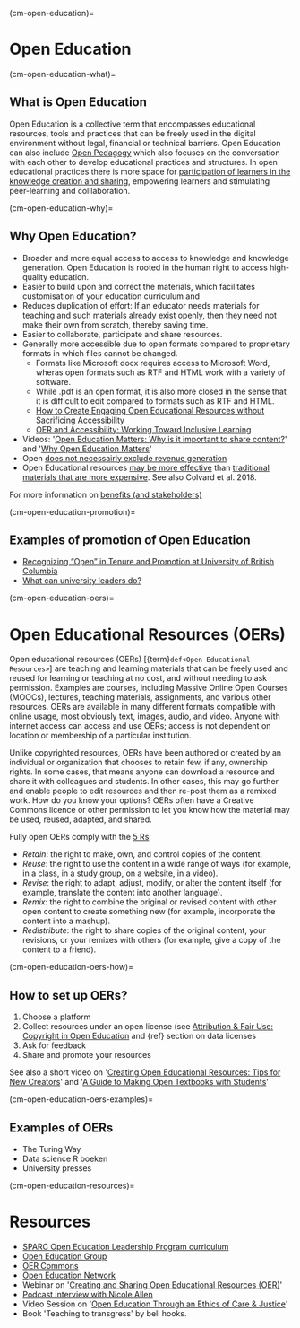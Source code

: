 (cm-open-education)=
# Open Education 

(cm-open-education-what)=
## What is Open Education
Open Education is a collective term that encompasses educational resources, tools and practices that can be freely used in the digital environment without legal, financial or technical barriers. 
Open Education can also include [Open Pedagogy](http://openpedagogy.org/open-pedagogy/) which also focuses on the conversation with each other to develop educational practices and structures. 
In open educational practices there is more space for [participation of learners in the knowledge creation and sharing](https://opencontent.org/blog/archives/2975), empowering learners and stimulating peer-learning and colllaboration.  

(cm-open-education-why)=
## Why Open Education?

- Broader and more equal access to access to knowledge and knowledge generation.
Open Education is rooted in the human right to access high-quality education.
- Easier to build upon and correct the materials, which facilitates customisation of your education curriculum and 
- Reduces duplication of effort: If an educator needs materials for teaching and such materials already exist openly, then they need not make their own from scratch, thereby saving time.
- Easier to collaborate, participate and share resources.
- Generally more accessible due to open formats compared to proprietary formats in which files cannot be changed. 
    - Formats like Microsoft docx requires access to Microsoft Word, wheras open formats such as RTF and HTML work with a variety of software. 
    - While .pdf is an open format, it is also more closed in the sense that it is difficult to edit compared to formats such as RTF and HTML. 
    - [How to Create Engaging Open Educational Resources without Sacrificing Accessibility](https://www.youtube.com/watch?v=UtOCI5TqtQI)
    - [OER and Accessibility: Working Toward Inclusive Learning](https://sparcopen.org/news/2018/oer-accessibility-working-toward-inclusive-learning/)
- Videos: '[Open Education Matters: Why is it important to share content?](https://www.youtube.com/watch?v=dTNnxPcY49Q)' and '[Why Open Education Matters](https://www.youtube.com/watch?v=gJWbVt2Nc-I&list=PL741678F352148469)'
- Open [does not necessairly exclude revenue generation](https://edscoop.com/how-traditional-textbook-publishers-can-do-well-by-the-oer-community/)
- Open Educational resources [may be more effective](http://openedgroup.org/review) than [traditional materials that are more expensive](https://www.huffpost.com/entry/college-textbooks-do-you_b_8261086). See also Colvard et al. 2018. 

For more information on [benefits (and stakeholders)](https://openeducationalresources.pbworks.com/w/page/24838012/Stakeholders%20and%20benefits)

(cm-open-education-promotion)=
## Examples of promotion of Open Education
- [Recognizing “Open” in Tenure and Promotion at University of British Columbia](https://sparcopen.org/news/2017/recognizing-open-tenure-promotion-ubc/) 
- [What can university leaders do?](https://sparcopen.org/events/sparc-more-2016/what-university-leaders-can-do-to-promote-open-and-how-librarians-might-help/)


(cm-open-education-oers)=
# Open Educational Resources (OERs)

Open educational resources (OERs) [{term}`def<Open Educational Resources>`] are teaching and learning materials that can be freely used and reused for learning or teaching at no cost, and without needing to ask permission. Examples are courses, including Massive Online Open Courses (MOOCs), lectures, teaching materials, assignments, and various other resources. OERs are available in many different formats compatible with online usage, most obviously text, images, audio, and video. Anyone with internet access can access and use OERs; access is not dependent on location or membership of a particular institution.

Unlike copyrighted resources, OERs have been authored or created by an individual or organization that chooses to retain few, if any, ownership rights. In some cases, that means anyone can download a resource and share it with colleagues and students. In other cases, this may go further and enable people to edit resources and then re-post them as a remixed work. How do you know your options? OERs often have a Creative Commons licence or other permission to let you know how the material may be used, reused, adapted, and shared.

Fully open OERs comply with the [5 Rs](http://opencontent.org/definition/):

- _Retain_: the right to make, own, and control copies of the content.
- _Reuse_: the right to use the content in a wide range of ways (for example, in a class, in a study group, on a website, in a video).
- _Revise_: the right to adapt, adjust, modify, or alter the content itself (for example, translate the content into another language).
- _Remix_: the right to combine the original or revised content with other open content to create something new (for example, incorporate the content into a mashup).
- _Redistribute_: the right to share copies of the original content, your revisions, or your remixes with others (for example, give a copy of the content to a friend).

(cm-open-education-oers-how)=
## How to set up OERs? 

1. Choose a platform
2. Collect resources under an open license (see [Attribution & Fair Use: Copyright in Open Education](https://www.youtube.com/watch?v=jGTUHdadqJU) and {ref} section on data licenses<rr-licensing-data>
3. Ask for feedback
4. Share and promote your resources

See also a short video on '[Creating Open Educational Resources: Tips for New Creators](https://www.youtube.com/watch?v=DV-HiWtMq1U)' and '[A Guide to Making Open Textbooks with Students](https://press.rebus.community/makingopentextbookswithstudents/)'

(cm-open-education-oers-examples)=
## Examples of OERs
- The Turing Way
- Data science R boeken
- University presses

(cm-open-education-resources)=
# Resources
- [SPARC Open Education Leadership Program curriculum](https://sparcopen.org/our-work/open-education-leadership-program/curriculum/)
- [Open Education Group](https://openedgroup.org/)
- [OER Commons](https://www.oercommons.org/)
- [Open Education Network](https://open.umn.edu/oen/)
- Webinar on '[Creating and Sharing Open Educational Resources (OER)](https://www.youtube.com/watch?v=6JgoUbED4rM)'
- [Podcast interview with Nicole Allen](https://leadinglinespod.com/episodes/episode-029-nicole-allen/)
- Video Session on '[Open Education Through an Ethics of Care & Justice](https://www.youtube.com/watch?v=i74KEAJnoPY)'
- Book 'Teaching to transgress' by bell hooks. 
